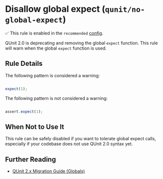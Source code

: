 # Disallow global expect (`qunit/no-global-expect`)

✅ This rule is enabled in the `recommended` [config](https://github.com/platinumazure/eslint-plugin-qunit/blob/master/README.md#configurations).

<!-- end rule header -->

QUnit 2.0 is deprecating and removing the global `expect` function. This rule will warn when the global `expect` function is used.

## Rule Details

The following pattern is considered a warning:

```js

expect(1);

```

The following pattern is not considered a warning:

```js

assert.expect(1);

```

## When Not to Use It

This rule can be safely disabled if you want to tolerate global expect calls, especially if your codebase does not use QUnit 2.0 syntax yet.

## Further Reading

* [QUnit 2.x Migration Guide (Globals)](https://qunitjs.com/upgrade-guide-2.x/#removed-globals)
